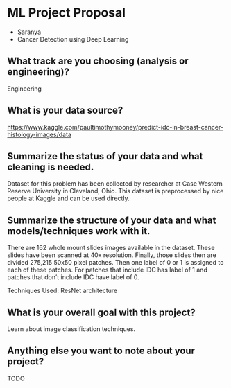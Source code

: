 # ML Project Proposal
- Saranya
- Cancer Detection using Deep Learning

## What track are you choosing (analysis or engineering)?
Engineering

## What is your data source?
https://www.kaggle.com/paultimothymooney/predict-idc-in-breast-cancer-histology-images/data

## Summarize the status of your data and what cleaning is needed.
Dataset for this problem has been collected by researcher at Case Western Reserve University in Cleveland, Ohio. This dataset is preprocessed by nice people at Kaggle and can be used directly.


## Summarize the structure of your data and what models/techniques work with it.
There are 162 whole mount slides images available in the dataset. These slides have been scanned at 40x resolution. Finally, those slides then are divided 275,215 50x50 pixel patches. Then one label of 0 or 1 is assigned to each of these patches. For patches that include IDC has label of 1 and patches that don’t include IDC have label of 0.

Techniques Used:
ResNet architecture 

## What is your overall goal with this project?
Learn about image classification techniques.

## Anything else you want to note about your project?
TODO
